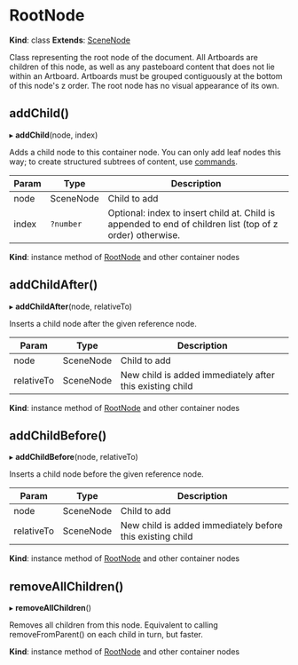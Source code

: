 # RootNode

**Kind**: class
**Extends**: [SceneNode](#scenenode)

Class representing the root node of the document. All Artboards are children of this node, as well as any pasteboard content that
does not lie within an Artboard. Artboards must be grouped contiguously at the bottom of this node's z order. The root node has no
visual appearance of its own.

## addChild()

▸ **addChild**(node, index)

Adds a child node to this container node. You can only add leaf nodes this way; to create structured subtrees of content,
use [commands](/develop/reference/commands/).

| Param | Type         | Description                                                                                               |
| ----- | ------------ | --------------------------------------------------------------------------------------------------------- |
| node  | SceneNode | Child to add                                                                                              |
| index | `?number`    | Optional: index to insert child at. Child is appended to end of children list (top of z order) otherwise. |

**Kind**: instance method of [RootNode](#rootnode) and other container nodes

## addChildAfter()

▸ **addChildAfter**(node, relativeTo)

Inserts a child node after the given reference node.

| Param      | Type         | Description                                              |
| ---------- | ------------ | -------------------------------------------------------- |
| node       | SceneNode | Child to add                                             |
| relativeTo | SceneNode | New child is added immediately after this existing child |

**Kind**: instance method of [RootNode](#rootnode) and other container nodes

## addChildBefore()

▸ **addChildBefore**(node, relativeTo)

Inserts a child node before the given reference node.

| Param      | Type         | Description                                               |
| ---------- | ------------ | --------------------------------------------------------- |
| node       | SceneNode | Child to add                                              |
| relativeTo | SceneNode | New child is added immediately before this existing child |

**Kind**: instance method of [RootNode](#rootnode) and other container nodes

## removeAllChildren()

▸ **removeAllChildren**()

Removes all children from this node. Equivalent to calling removeFromParent() on each child in turn, but faster.

**Kind**: instance method of [RootNode](#rootnode) and other container nodes
